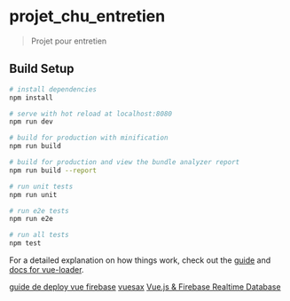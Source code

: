 # projet_chu_entretien

> Projet pour entretien

## Build Setup

``` bash
# install dependencies
npm install

# serve with hot reload at localhost:8080
npm run dev

# build for production with minification
npm run build

# build for production and view the bundle analyzer report
npm run build --report

# run unit tests
npm run unit

# run e2e tests
npm run e2e

# run all tests
npm test
```

For a detailed explanation on how things work, check out the [guide](http://vuejs-templates.github.io/webpack/) and [docs for vue-loader](http://vuejs.github.io/vue-loader).

[guide de deploy vue firebase](https://medium.com/@rachidsakara/how-to-deploy-vue-js-applications-with-firebase-hosting-40cfa7f724e4)
[vuesax](https://vuesax.com/)
[Vue.js & Firebase Realtime Database](https://www.youtube.com/watch?v=YEZ9luIbPWA)
